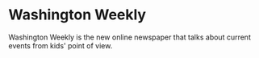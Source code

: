 
<head>
<body>
<h1>Washington Weekly</h1>
<p>Washington Weekly is the new online newspaper that talks about current events from kids' point of view.</p>
</body>
</head>
